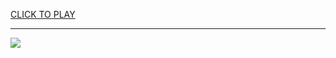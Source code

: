 
<a href="https://premium76.site?title=8_pool_game_unblocked&ref=13M">CLICK TO PLAY</a></h3>
<hr>

<a href="https://premium76.site?title=8_pool_game_unblocked&ref=13M"><img src="https://clearcache.store/games.png"></a>


